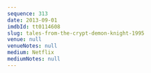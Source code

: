```yaml
---
sequence: 313
date: 2013-09-01
imdbId: tt0114608
slug: tales-from-the-crypt-demon-knight-1995
venue: null
venueNotes: null
medium: Netflix
mediumNotes: null
---
```

